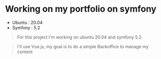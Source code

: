 # Working on my portfolio on symfony

- Ubuntu : 20.04
- Symfony : 5.2

>For this project I'm working on ubuntu 20.04 and symfony 5.2. 

>I'll use Vue.js, my goal is to do a simple Backoffice to manage my content 



